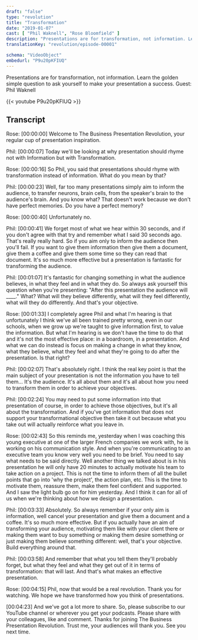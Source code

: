 ```yaml
---
draft: "false"
type: "revolution"
title: "Transformation"
date: "2019-01-07"
cast: [ "Phil Waknell", "Rose Bloomfield" ]
description: "Presentations are for transformation, not information. Learn the golden simple question to ask yourself to make your presentation a success. Guest: Phil Waknell"
translationKey: "revolution/episode-00001"

schema: "VideoObject"
embedurl: "P9u20pKFIUQ"
---
```


Presentations are for transformation, not information. Learn the golden simple question to ask yourself to make your presentation a success. Guest: Phil Waknell

{{< youtube P9u20pKFIUQ >}}

## Transcript

Rose: [00:00:00] Welcome to The Business Presentation Revolution, your regular cup of presentation inspiration.  
 
 
Phil: [00:00:07] Today we'll be looking at why presentation should rhyme not with Information but with Transformation.  
 
 
Rose: [00:00:16] So Phil, you said that presentations should rhyme with transformation instead of information. What do you mean by that?  
 
 
Phil: [00:00:23] Well, far too many presentations simply aim to inform the audience, to transfer neurons, brain cells, from the speaker's brain to the audience's brain. And you know what? That doesn't work because we don't have perfect memories. Do you have a perfect memory?  
 
 
Rose: [00:00:40] Unfortunately no.  
 
 
Phil: [00:00:41] We forget most of what we hear within 30 seconds, and if you don't agree with that try and remember what I said 30 seconds ago. That's really really hard. So if you aim only to inform the audience then you'll fail. If you want to give them information then give them a document, give them a coffee and give them some time so they can read that document. It's so much more effective but a presentation is fantastic for transforming the audience.  
 
 
Phil: [00:01:07] It's fantastic for changing something in what the audience believes, in what they feel and in what they do. So always ask yourself this question when you're presenting: "After this presentation the audience will ____." What? What will they believe differently, what will they feel differently, what will they do differently. And that's your objective.  
 
 
Rose: [00:01:33] I completely agree Phil and what I'm hearing is that unfortunately I think we've all been trained pretty wrong, even in our schools, when we grow up we're taught to give information first, to value the information. But what I'm hearing is we don't have the time to do that and it's not the most effective place: in a boardroom, in a presentation. And what we can do instead is focus on making a change in what they know, what they believe, what they feel and what they're going to do after the presentation. Is that right?  
 
Phil: [00:02:07] That's absolutely right. I think the real key point is that the main subject of your presentation is not the information you have to tell them... It's the audience. It's all about them and it's all about how you need to transform them in order to achieve your objectives.  
 
Phil: [00:02:24] You may need to put some information into that presentation of course, in order to achieve those objectives, but it's all about the transformation. And if you've got information that does not support your transformational objective then take it out because what you take out will actually reinforce what you leave in.  
 
Rose: [00:02:43] So this reminds me, yesterday when I was coaching this young executive at one of the larger French companies we work with, he is working on his communication style. And when you're communicating to an executive team you know very well you need to be brief. You need to say what needs to be said directly. Well another thing we talked about is in his presentation he will only have 20 minutes to actually motivate his team to take action on a project. This is not the time to inform them of all the bullet points that go into 'why the project', the action plan, etc. This is the time to motivate them, reassure them, make them feel confident and supported. And I saw the light bulb go on for him yesterday. And I think it can for all of us when we're thinking about how we design a presentation.  
 
Phil: [00:03:33] Absolutely. So always remember if your only aim is information, well cancel your presentation and give them a document and a coffee. It's so much more effective. But if you actually have an aim of transforming your audience, motivating them like with your client there or making them want to buy something or making them desire something or just making them believe something different: well, that's your objective. Build everything around that.  
 
Phil: [00:03:58] And remember that what you tell them they'll probably forget, but what they feel and what they get out of it in terms of transformation: that will last. And that's what makes an effective presentation.  
 
Rose: [00:04:15] Phil, now that would be a real revolution. Thank you for watching. We hope we have transformed how you think of presentations.  
 
[00:04:23] And we've got a lot more to share. So, please subscribe to our YouTube channel or wherever you get your podcasts. Please share with your colleagues, like and comment. Thanks for joining The Business Presentation Revolution. Trust me, your audiences will thank you. See you next time.  